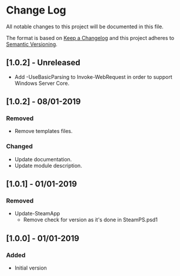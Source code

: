 # Change Log

All notable changes to this project will be documented in this file.

The format is based on [Keep a Changelog](http://keepachangelog.com/) and this project adheres to [Semantic Versioning](http://semver.org/).

## [1.0.2] - Unreleased

- Add -UseBasicParsing to Invoke-WebRequest in order to support Windows Server Core.

## [1.0.2] - 08/01-2019

### Removed

- Remove templates files.

### Changed

- Update documentation.
- Update module description.

## [1.0.1] - 01/01-2019

### Removed

- Update-SteamApp
  - Remove check for version as it's done in SteamPS.psd1

## [1.0.0] - 01/01-2019

### Added

- Initial version